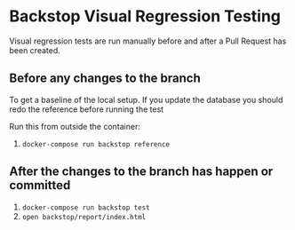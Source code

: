 Backstop Visual Regression Testing
==================================

Visual regression tests are run manually before and after a Pull Request has been created.

## Before any changes to the branch
To get a baseline of the local setup. If you update the database you should redo the reference before running the test

Run this from outside the container:
1. `docker-compose run backstop reference`

## After the changes to the branch has happen or committed
1. `docker-compose run backstop test`
2. `open backstop/report/index.html`

